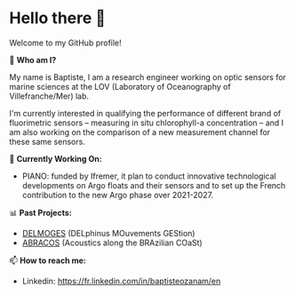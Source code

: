 # Hello there 👋

Welcome to my GitHub profile! 

👀 **Who am I?** 

My name is Baptiste, I am a research engineer working on optic sensors for marine sciences at the LOV (Laboratory of Oceanography of Villefranche/Mer) lab.

I'm currently interested in qualifying the performance of different brand of fluorimetric sensors – measuring in situ chlorophyll-a concentration – and I am also working on the comparison of a new measurement channel for these same sensors.

🔭 **Currently Working On:**  
- PIANO: funded by Ifremer, it plan to conduct innovative technological developments on Argo floats and their sensors and to set up the French contribution to the new Argo phase over 2021-2027.

📊 **Past Projects:**  
- [DELMOGES](https://www.ifremer.fr/fr/presse/lancement-du-projet-delmoges-la-recherche-francaise-mobilisee-pour-mieux-comprendre-et) (DELphinus MOuvements GEStion)
- [ABRACOS](https://tapioca.ird.fr/abracos-1/) (Acoustics along the BRAzilian COaSt)

📫 **How to reach me:**  
- Linkedin: https://fr.linkedin.com/in/baptisteozanam/en
